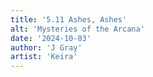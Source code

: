 ```yaml
---
title: '5.11 Ashes, Ashes'
alt: 'Mysteries of the Arcana'
date: '2024-10-03'
author: 'J Gray'
artist: 'Keira'
---
```

